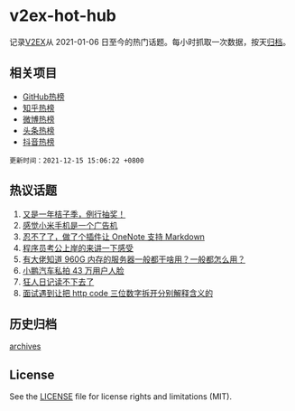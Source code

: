 # v2ex-hot-hub

 记录[V2EX](https://www.v2ex.com/)从 2021-01-06 日至今的热门话题。每小时抓取一次数据，按天[归档](archives)。
 
 ## 相关项目

- [GitHub热榜](https://github.com/snaildev/github-hot-hub)
- [知乎热榜](https://github.com/snaildev/zhihu-hot-hub)
- [微博热榜](https://github.com/snaildev/weibo-hot-hub)
- [头条热榜](https://github.com/snaildev/toutiao-hot-hub)
- [抖音热榜](https://github.com/snaildev/douyin-hot-hub)


 `更新时间：2021-12-15 15:06:22 +0800`

## 热议话题

1. [又是一年桔子季，例行抽奖！](https://www.v2ex.com/t/822298)
1. [感觉小米手机是一个广告机](https://www.v2ex.com/t/822136)
1. [忍不了了，做了个插件让 OneNote 支持 Markdown](https://www.v2ex.com/t/822262)
1. [程序员考公上岸的来讲一下感受](https://www.v2ex.com/t/822220)
1. [有大佬知道 960G 内存的服务器一般都干啥用？一般都怎么用？](https://www.v2ex.com/t/822225)
1. [小鹏汽车私拍 43 万用户人脸](https://www.v2ex.com/t/822279)
1. [狂人日记读不下去了](https://www.v2ex.com/t/822259)
1. [面试遇到让把 http code 三位数字拆开分别解释含义的](https://www.v2ex.com/t/822290)

## 历史归档

[archives](archives)

## License

See the [LICENSE](LICENSE) file for license rights and limitations (MIT).
